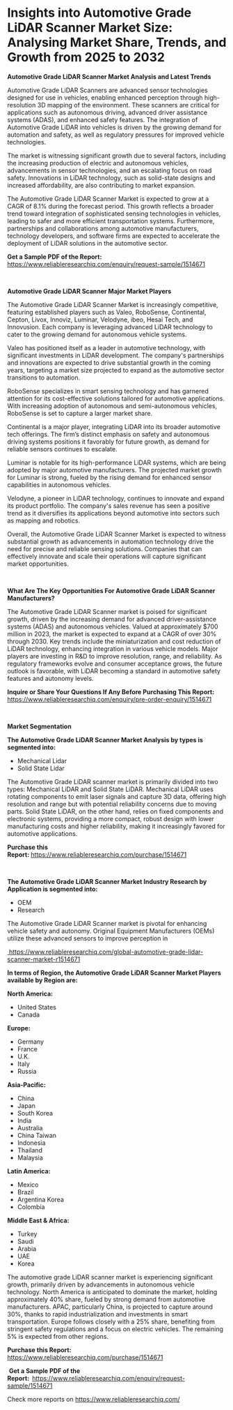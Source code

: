 <p><h1>Insights into Automotive Grade LiDAR Scanner Market Size: Analysing Market Share, Trends, and Growth from 2025 to 2032</h1></p><p><strong>Automotive Grade LiDAR Scanner Market Analysis and Latest Trends</strong></p>
<p><p>Automotive Grade LiDAR Scanners are advanced sensor technologies designed for use in vehicles, enabling enhanced perception through high-resolution 3D mapping of the environment. These scanners are critical for applications such as autonomous driving, advanced driver assistance systems (ADAS), and enhanced safety features. The integration of Automotive Grade LiDAR into vehicles is driven by the growing demand for automation and safety, as well as regulatory pressures for improved vehicle technologies.</p><p>The market is witnessing significant growth due to several factors, including the increasing production of electric and autonomous vehicles, advancements in sensor technologies, and an escalating focus on road safety. Innovations in LiDAR technology, such as solid-state designs and increased affordability, are also contributing to market expansion. </p><p>The Automotive Grade LiDAR Scanner Market is expected to grow at a CAGR of 8.1% during the forecast period. This growth reflects a broader trend toward integration of sophisticated sensing technologies in vehicles, leading to safer and more efficient transportation systems. Furthermore, partnerships and collaborations among automotive manufacturers, technology developers, and software firms are expected to accelerate the deployment of LiDAR solutions in the automotive sector.</p></p>
<p><strong>Get a Sample PDF of the Report:&nbsp;</strong> <a href="https://www.reliableresearchiq.com/enquiry/request-sample/1514671?utm_campaign=1123&utm_medium=2&utm_source=Github&utm_content=ia&utm_term=17012025&utm_id=automotive-grade-lidar-scanner">https://www.reliableresearchiq.com/enquiry/request-sample/1514671</a></p>
<p>&nbsp;</p>
<p><strong>Automotive Grade LiDAR Scanner Major Market Players</strong></p>
<p><p>The Automotive Grade LiDAR Scanner Market is increasingly competitive, featuring established players such as Valeo, RoboSense, Continental, Cepton, Livox, Innoviz, Luminar, Velodyne, ibeo, Hesai Tech, and Innovusion. Each company is leveraging advanced LiDAR technology to cater to the growing demand for autonomous vehicle systems.</p><p>Valeo has positioned itself as a leader in automotive technology, with significant investments in LiDAR development. The company's partnerships and innovations are expected to drive substantial growth in the coming years, targeting a market size projected to expand as the automotive sector transitions to automation.</p><p>RoboSense specializes in smart sensing technology and has garnered attention for its cost-effective solutions tailored for automotive applications. With increasing adoption of autonomous and semi-autonomous vehicles, RoboSense is set to capture a larger market share.</p><p>Continental is a major player, integrating LiDAR into its broader automotive tech offerings. The firm’s distinct emphasis on safety and autonomous driving systems positions it favorably for future growth, as demand for reliable sensors continues to escalate.</p><p>Luminar is notable for its high-performance LiDAR systems, which are being adopted by major automotive manufacturers. The projected market growth for Luminar is strong, fueled by the rising demand for enhanced sensor capabilities in autonomous vehicles.</p><p>Velodyne, a pioneer in LiDAR technology, continues to innovate and expand its product portfolio. The company's sales revenue has seen a positive trend as it diversifies its applications beyond automotive into sectors such as mapping and robotics.</p><p>Overall, the Automotive Grade LiDAR Scanner Market is expected to witness substantial growth as advancements in automation technology drive the need for precise and reliable sensing solutions. Companies that can effectively innovate and scale their operations will capture significant market opportunities.</p></p>
<p>&nbsp;</p>
<p><strong>What Are The Key Opportunities For Automotive Grade LiDAR Scanner Manufacturers?</strong></p>
<p><p>The Automotive Grade LiDAR Scanner market is poised for significant growth, driven by the increasing demand for advanced driver-assistance systems (ADAS) and autonomous vehicles. Valued at approximately $700 million in 2023, the market is expected to expand at a CAGR of over 30% through 2030. Key trends include the miniaturization and cost reduction of LiDAR technology, enhancing integration in various vehicle models. Major players are investing in R&D to improve resolution, range, and reliability. As regulatory frameworks evolve and consumer acceptance grows, the future outlook is favorable, with LiDAR becoming a standard in automotive safety features and autonomy levels.</p></p>
<p><strong>Inquire or Share Your Questions If Any Before Purchasing This Report:</strong> <a href="https://www.reliableresearchiq.com/enquiry/pre-order-enquiry/1514671?utm_campaign=1123&utm_medium=2&utm_source=Github&utm_content=ia&utm_term=17012025&utm_id=automotive-grade-lidar-scanner">https://www.reliableresearchiq.com/enquiry/pre-order-enquiry/1514671</a></p>
<p>&nbsp;</p>
<p><strong>Market Segmentation</strong></p>
<p><strong>The Automotive Grade LiDAR Scanner Market Analysis by types is segmented into:</strong></p>
<p><ul><li>Mechanical Lidar</li><li>Solid State Lidar</li></ul></p>
<p><p>The Automotive Grade LiDAR scanner market is primarily divided into two types: Mechanical LiDAR and Solid State LiDAR. Mechanical LiDAR uses rotating components to emit laser signals and capture 3D data, offering high resolution and range but with potential reliability concerns due to moving parts. Solid State LiDAR, on the other hand, relies on fixed components and electronic systems, providing a more compact, robust design with lower manufacturing costs and higher reliability, making it increasingly favored for automotive applications.</p></p>
<p><strong>Purchase this Report:&nbsp;</strong><a href="https://www.reliableresearchiq.com/purchase/1514671?utm_campaign=1123&utm_medium=2&utm_source=Github&utm_content=ia&utm_term=17012025&utm_id=automotive-grade-lidar-scanner">https://www.reliableresearchiq.com/purchase/1514671</a></p>
<p>&nbsp;</p>
<p><strong>The Automotive Grade LiDAR Scanner Market Industry Research by Application is segmented into:</strong></p>
<p><ul><li>OEM</li><li>Research</li></ul></p>
<p><p>The Automotive Grade LiDAR Scanner market is pivotal for enhancing vehicle safety and autonomy. Original Equipment Manufacturers (OEMs) utilize these advanced sensors to improve perception in</p></p>
<p><a href="https://www.reliableresearchiq.com/global-automotive-grade-lidar-scanner-market-r1514671?utm_campaign=1123&utm_medium=2&utm_source=Github&utm_content=ia&utm_term=17012025&utm_id=automotive-grade-lidar-scanner">&nbsp;https://www.reliableresearchiq.com/global-automotive-grade-lidar-scanner-market-r1514671</a></p>
<p><strong>In terms of Region, the Automotive Grade LiDAR Scanner Market Players available by Region are:</strong></p>
<p>
    <p> <strong> North America: </strong>
        <ul>
            <li>United States</li>
            <li>Canada</li>
        </ul>
        </p> 
    <p> <strong> Europe: </strong>
        <ul>
            <li>Germany</li>
            <li>France</li>
            <li>U.K.</li>
            <li>Italy</li>
            <li>Russia</li>
        </ul>
        </p> 
    <p> <strong> Asia-Pacific: </strong>
        <ul>
            <li>China</li>
            <li>Japan</li>
            <li>South Korea</li>
            <li>India</li>
            <li>Australia</li>
            <li>China Taiwan</li>
            <li>Indonesia</li>
            <li>Thailand</li>
            <li>Malaysia</li>
        </ul>
        </p> 
    <p> <strong> Latin America: </strong>
        <ul>
            <li>Mexico</li>
            <li>Brazil</li>
            <li>Argentina Korea</li>
            <li>Colombia</li>
        </ul>
        </p> 
    <p> <strong> Middle East & Africa: </strong>
        <ul>
            <li>Turkey</li>
            <li>Saudi</li>
            <li>Arabia</li>
            <li>UAE</li>
            <li>Korea</li>
        </ul>
    </p>
    </p>
<p><p>The automotive grade LiDAR scanner market is experiencing significant growth, primarily driven by advancements in autonomous vehicle technology. North America is anticipated to dominate the market, holding approximately 40% share, fueled by strong demand from automotive manufacturers. APAC, particularly China, is projected to capture around 30%, thanks to rapid industrialization and investments in smart transportation. Europe follows closely with a 25% share, benefiting from stringent safety regulations and a focus on electric vehicles. The remaining 5% is expected from other regions.</p></p>
<p><strong>Purchase this Report: </strong><a href="https://www.reliableresearchiq.com/purchase/1514671?utm_campaign=1123&utm_medium=2&utm_source=Github&utm_content=ia&utm_term=17012025&utm_id=automotive-grade-lidar-scanner">https://www.reliableresearchiq.com/purchase/1514671</a></p>
<p>&nbsp;<strong>Get a Sample PDF of the Report:&nbsp;&nbsp;</strong><a href="https://www.reliableresearchiq.com/enquiry/request-sample/1514671?utm_campaign=1123&utm_medium=2&utm_source=Github&utm_content=ia&utm_term=17012025&utm_id=automotive-grade-lidar-scanner">https://www.reliableresearchiq.com/enquiry/request-sample/1514671</a></p>
<p><strong></strong></p>
<p>Check more reports on <a href="https://www.reliableresearchiq.com/?utm_campaign=1123&utm_medium=2&utm_source=Github&utm_content=ia&utm_term=17012025&utm_id=automotive-grade-lidar-scanner">https://www.reliableresearchiq.com/</a></p>